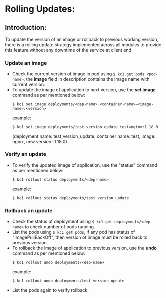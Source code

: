 # Rolling Updates:

## Introduction:

To update the version of an image or rollback to previous working version, there is a rolling update strategy implemented across all modules to provide this feature without any downtime of the service at client end.  

### Update an image

  - Check the current version of image in pod using ``` $ kc1 get pods <pod-name> ```, the **image** field in description contains the image name with current version.  
  - To update the image of application to next version, use the **set image** command as per mentioned below:  
	```
	$ kc1 set image deployments/<dep-name> <container-name>=<image-name>:<version>
	```  
    example:  
	```
	$ kc1 set image deployments/test_version_update test=nginx:1.18.0
	```  
    (deployment name: test_version_update, container name: test, image: nginx, new version- 1.18.0)

### Verify an update

  - To verify the updated image of application, use the "status" command as per mentioned below:  
	```
	$ kc1 rollout status deployments/<dep-name>
	```  
    example: 
	```
	$ kc1 rollout status deployments/test_version_update
	```

### Rollback an update

  - Check the status of deployment using ```$ kc1 get deployments/<dep-name>``` to check number of pods running.  
  - List the pods using ```$ kc1 get pods```, if any pod has status of "ImagePullBackOff", then version of image must be rolled back to previous version.  
  - To rollback the image of application to previous version, use the **undo** command as per mentioned below:
	```
	$ kc1 rollout undo deployments/<dep-name>
	```
    example:  
	```
	$ kc1 rollout undo deployments/test_version_update
	```  
  - List the pods again to verify rollback.

